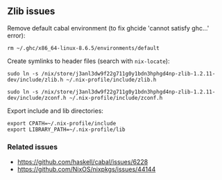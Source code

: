 ## Zlib issues

Remove default cabal environment (to fix ghcide 'cannot satisfy ghc...' error):

```
rm ~/.ghc/x86_64-linux-8.6.5/environments/default
```

Create symlinks to header files (search with `nix-locate`):

```
sudo ln -s /nix/store/j3anl3dw9f22g711g0y1bdn3hphgd4np-zlib-1.2.11-dev/include/zlib.h ~/.nix-profile/include/zlib.h

sudo ln -s /nix/store/j3anl3dw9f22g711g0y1bdn3hphgd4np-zlib-1.2.11-dev/include/zconf.h ~/.nix-profile/include/zconf.h
```

Export include and lib directories:

```
export CPATH=~/.nix-profile/include
export LIBRARY_PATH=~/.nix-profile/lib
```

### Related issues

- <https://github.com/haskell/cabal/issues/6228>
- <https://github.com/NixOS/nixpkgs/issues/44144>
